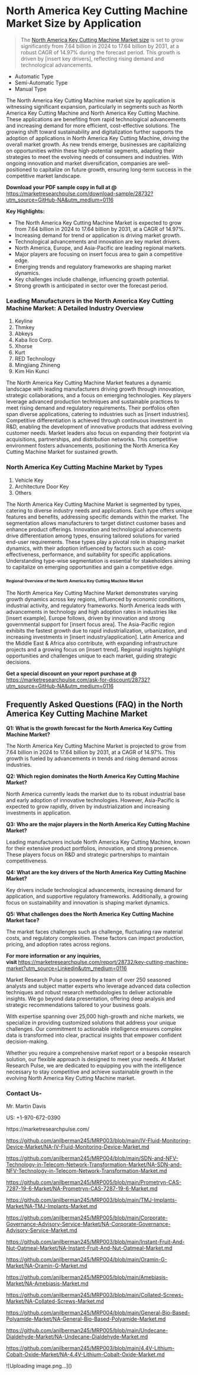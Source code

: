 <h1>North America Key Cutting Machine Market&nbsp;Size by Application</h1><blockquote><p>The <a href="https://marketresearchpulse.com/download-sample/28732?utm_source=GitHub-NA&amp;utm_medium=0116">North America Key Cutting Machine Market size</a> is set to grow significantly from 7.64 billion in 2024 to 17.64 billion by 2031, at a robust CAGR of 14.97% during the forecast period. This growth is driven by [insert key drivers], reflecting rising demand and technological advancements.</p></blockquote><ul><li>Automatic Type<li> Semi-Automatic Type<li> Manual Type</li></ul><p>The North America Key Cutting Machine market size by application is witnessing significant expansion, particularly in segments such as North America Key Cutting Machine and North America Key Cutting Machine. These applications are benefiting from rapid technological advancements and increasing demand for more efficient, cost-effective solutions. The growing shift toward sustainability and digitalization further supports the adoption of applications in North America Key Cutting Machine, driving the overall market growth. As new trends emerge, businesses are capitalizing on opportunities within these high-potential segments, adapting their strategies to meet the evolving needs of consumers and industries. With ongoing innovation and market diversification, companies are well-positioned to capitalize on future growth, ensuring long-term success in the competitive market landscape.</p><p><strong>Download your PDF sample copy in full at @ </strong><a href="https://marketresearchpulse.com/download-sample/28732?utm_source=GitHub-NA&amp;utm_medium=0116">https://marketresearchpulse.com/download-sample/28732?utm_source=GitHub-NA&amp;utm_medium=0116</a></p><p><strong>Key Highlights: </strong></p><ul><li>The North America Key Cutting Machine Market is expected to grow from 7.64 billion in 2024 to 17.64 billion by 2031, at a CAGR of 14.97%.</li><li>Increasing demand for trend or application is driving market growth.</li><li>Technological advancements and innovation are key market drivers.</li><li>North America, Europe, and Asia-Pacific are leading regional markets.</li><li>Major players are focusing on insert focus area to gain a competitive edge.</li><li>Emerging trends and regulatory frameworks are shaping market dynamics.</li><li>Key challenges include challenge, influencing growth potential.</li><li>Strong growth is anticipated in sector over the forecast period.</li></ul><h3>Leading Manufacturers in the North America Key Cutting Machine Market: A Detailed Industry Overview</h3><ol><li>Keyline</li><li>Thmkey</li><li>Abkeys</li><li>Kaba Ilco Corp.</li><li>Xhorse</li><li>Kurt</li><li>RED Technology</li><li>Mingjiang Zhineng</li><li>Kim Hin Kunci</li></ol><div class="flex max-w-full flex-col flex-grow"><div class="min-h-8 text-message flex w-full flex-col items-end gap-2 whitespace-normal break-words [.text-message+&amp;]:mt-5" dir="auto" data-message-author-role="assistant" data-message-id="fd8432e4-4910-450d-b182-61b7bfb0a01f" data-message-model-slug="gpt-4o"><div class="flex w-full flex-col gap-1 empty:hidden first:pt-[3px]"><div class="markdown prose w-full break-words dark:prose-invert light"><p>The North America Key Cutting Machine Market features a dynamic landscape with leading manufacturers driving growth through innovation, strategic collaborations, and a focus on emerging technologies. Key players leverage advanced production techniques and sustainable practices to meet rising demand and regulatory requirements. Their portfolios often span diverse applications, catering to industries such as [insert industries]. Competitive differentiation is achieved through continuous investment in R&amp;D, enabling the development of innovative products that address evolving customer needs. Market leaders also focus on expanding their footprint via acquisitions, partnerships, and distribution networks. This competitive environment fosters advancements, positioning the North America Key Cutting Machine Market for sustained growth.</p></div></div></div></div><h3>North America Key Cutting Machine Market by Types</h3><ol><li>Vehicle Key<li> Architecture Door Key<li> Others</li></ol><div class="flex max-w-full flex-col flex-grow"><div class="min-h-8 text-message flex w-full flex-col items-end gap-2 whitespace-normal break-words [.text-message+&amp;]:mt-5" dir="auto" data-message-author-role="assistant" data-message-id="084470be-0bb7-4664-bddf-5156b4f41249" data-message-model-slug="gpt-4o-mini"><div class="flex w-full flex-col gap-1 empty:hidden first:pt-[3px]"><div class="markdown prose w-full break-words dark:prose-invert light"><p>The North America Key Cutting Machine Market is segmented by types, catering to diverse industry needs and applications. Each type offers unique features and benefits, addressing specific demands within the market. The segmentation allows manufacturers to target distinct customer bases and enhance product offerings. Innovation and technological advancements drive differentiation among types, ensuring tailored solutions for varied end-user requirements. These types play a pivotal role in shaping market dynamics, with their adoption influenced by factors such as cost-effectiveness, performance, and suitability for specific applications. Understanding type-wise segmentation is essential for stakeholders aiming to capitalize on emerging opportunities and gain a competitive edge.</p></div></div></div></div><h3><span style="font-size: 11px;">Regional Overview of the North America Key Cutting Machine Market</span></h3><div class="flex max-w-full flex-col flex-grow"><div class="min-h-8 text-message flex w-full flex-col items-end gap-2 whitespace-normal break-words [.text-message+&amp;]:mt-5" dir="auto" data-message-author-role="assistant" data-message-id="e9038762-ce64-4e30-91c9-9bd413514231" data-message-model-slug="gpt-4o-mini"><div class="flex w-full flex-col gap-1 empty:hidden first:pt-[3px]"><div class="markdown prose w-full break-words dark:prose-invert light"><p>The North America Key Cutting Machine Market demonstrates varying growth dynamics across key regions, influenced by economic conditions, industrial activity, and regulatory frameworks. North America leads with advancements in technology and high adoption rates in industries like [insert example]. Europe follows, driven by innovation and strong governmental support for [insert focus area]. The Asia-Pacific region exhibits the fastest growth due to rapid industrialization, urbanization, and increasing investments in [insert industry/application]. Latin America and the Middle East &amp; Africa also contribute, with expanding infrastructure projects and a growing focus on [insert trend]. Regional insights highlight opportunities and challenges unique to each market, guiding strategic decisions.</p></div></div></div></div><p><strong>Get a special discount on your report purchase at @ </strong><a href="https://marketresearchpulse.com/ask-for-discount/28732?utm_source=GitHub-NA&amp;utm_medium=0116">https://marketresearchpulse.com/ask-for-discount/28732?utm_source=GitHub-NA&amp;utm_medium=0116</a></p><h2>Frequently Asked Questions (FAQ) in the North America Key Cutting Machine Market</h2><p><strong>Q1: What is the growth forecast for the North America Key Cutting Machine Market?</strong></p><p>The North America Key Cutting Machine Market is projected to grow from 7.64 billion in 2024 to 17.64 billion by 2031, at a CAGR of 14.97%. This growth is fueled by advancements in trends and rising demand across industries.</p><p><strong>Q2: Which region dominates the North America Key Cutting Machine Market?</strong></p><p>North America currently leads the market due to its robust industrial base and early adoption of innovative technologies. However, Asia-Pacific is expected to grow rapidly, driven by industrialization and increasing investments in application.</p><p><strong>Q3: Who are the major players in the North America Key Cutting Machine Market?</strong></p><p>Leading manufacturers include North America Key Cutting Machine, known for their extensive product portfolios, innovation, and strong presence. These players focus on R&amp;D and strategic partnerships to maintain competitiveness.</p><p><strong>Q4: What are the key drivers of the North America Key Cutting Machine Market?</strong></p><p>Key drivers include technological advancements, increasing demand for application, and supportive regulatory frameworks. Additionally, a growing focus on sustainability and innovation is shaping market dynamics.</p><p><strong>Q5: What challenges does the North America Key Cutting Machine Market face?</strong></p><p>The market faces challenges such as challenge, fluctuating raw material costs, and regulatory complexities. These factors can impact production, pricing, and adoption rates across regions.</p><p><strong>For more information or any inquiries, visit&nbsp;</strong><a href="https://marketresearchpulse.com/report/28732/key-cutting-machine-market?utm_source=Linkedin&utm_medium=0116">https://marketresearchpulse.com/report/28732/key-cutting-machine-market?utm_source=Linkedin&utm_medium=0116</a></p><p>Market Research Pulse is powered by a team of over 250 seasoned analysts and subject matter experts who leverage advanced data collection techniques and robust research methodologies to deliver actionable insights. We go beyond data presentation, offering deep analysis and strategic recommendations tailored to your business goals.</p><p>With expertise spanning over 25,000 high-growth and niche markets, we specialize in providing customized solutions that address your unique challenges. Our commitment to actionable intelligence ensures complex data is transformed into clear, practical insights that empower confident decision-making.</p><p>Whether you require a comprehensive market report or a bespoke research solution, our flexible approach is designed to meet your needs. At Market Research Pulse, we are dedicated to equipping you with the intelligence necessary to stay competitive and achieve sustainable growth in the evolving North America Key Cutting Machine market.</p><h3><strong>Contact Us-</strong></h3><p>Mr. Martin Davis</p><p>US: +1-970-672-0390</p><p>https://marketresearchpulse.com/</p><p><a href="https://github.com/anilberman245/MRP003/blob/main/IV-Fluid-Monitoring-Device-Market/NA-IV-Fluid-Monitoring-Device-Market.md">https://github.com/anilberman245/MRP003/blob/main/IV-Fluid-Monitoring-Device-Market/NA-IV-Fluid-Monitoring-Device-Market.md</a></p><p><a href="https://github.com/anilberman245/MRP004/blob/main/SDN-and-NFV-Technology-in-Telecom-Network-Transformation-Market/NA-SDN-and-NFV-Technology-in-Telecom-Network-Transformation-Market.md">https://github.com/anilberman245/MRP004/blob/main/SDN-and-NFV-Technology-in-Telecom-Network-Transformation-Market/NA-SDN-and-NFV-Technology-in-Telecom-Network-Transformation-Market.md</a></p><p><a href="https://github.com/anilberman245/MRP005/blob/main/Prometryn-CAS-7287-19-6-Market/NA-Prometryn-CAS-7287-19-6-Market.md">https://github.com/anilberman245/MRP005/blob/main/Prometryn-CAS-7287-19-6-Market/NA-Prometryn-CAS-7287-19-6-Market.md</a></p><p><a href="https://github.com/anilberman245/MRP003/blob/main/TMJ-Implants-Market/NA-TMJ-Implants-Market.md">https://github.com/anilberman245/MRP003/blob/main/TMJ-Implants-Market/NA-TMJ-Implants-Market.md</a></p><p><a href="https://github.com/anilberman245/MRP005/blob/main/Corporate-Governance-Advisory-Service-Market/NA-Corporate-Governance-Advisory-Service-Market.md">https://github.com/anilberman245/MRP005/blob/main/Corporate-Governance-Advisory-Service-Market/NA-Corporate-Governance-Advisory-Service-Market.md</a></p><p><a href="https://github.com/anilberman245/MRP003/blob/main/Instant-Fruit-And-Nut-Oatmeal-Market/NA-Instant-Fruit-And-Nut-Oatmeal-Market.md">https://github.com/anilberman245/MRP003/blob/main/Instant-Fruit-And-Nut-Oatmeal-Market/NA-Instant-Fruit-And-Nut-Oatmeal-Market.md</a></p><p><a href="https://github.com/anilberman245/MRP004/blob/main/Oramin-G-Market/NA-Oramin-G-Market.md">https://github.com/anilberman245/MRP004/blob/main/Oramin-G-Market/NA-Oramin-G-Market.md</a></p><p><a href="https://github.com/anilberman245/MRP005/blob/main/Amebiasis-Market/NA-Amebiasis-Market.md">https://github.com/anilberman245/MRP005/blob/main/Amebiasis-Market/NA-Amebiasis-Market.md</a></p><p><a href="https://github.com/anilberman245/MRP003/blob/main/Collated-Screws-Market/NA-Collated-Screws-Market.md">https://github.com/anilberman245/MRP003/blob/main/Collated-Screws-Market/NA-Collated-Screws-Market.md</a></p><p><a href="https://github.com/anilberman245/MRP004/blob/main/General-Bio-Based-Polyamide-Market/NA-General-Bio-Based-Polyamide-Market.md">https://github.com/anilberman245/MRP004/blob/main/General-Bio-Based-Polyamide-Market/NA-General-Bio-Based-Polyamide-Market.md</a></p><p><a href="https://github.com/anilberman245/MRP005/blob/main/Undecane-Dialdehyde-Market/NA-Undecane-Dialdehyde-Market.md">https://github.com/anilberman245/MRP005/blob/main/Undecane-Dialdehyde-Market/NA-Undecane-Dialdehyde-Market.md</a></p><p><a href="https://github.com/anilberman245/MRP003/blob/main/4.4V-Lithium-Cobalt-Oxide-Market/NA-4.4V-Lithium-Cobalt-Oxide-Market.md">https://github.com/anilberman245/MRP003/blob/main/4.4V-Lithium-Cobalt-Oxide-Market/NA-4.4V-Lithium-Cobalt-Oxide-Market.md</a></p>
![Uploading image.png…]()
